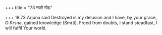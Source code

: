 +++
title = "73 नष्टो मोहः"

+++
18.73 Arjuna said Destroyed is my delusion and I have, by your grace, O
Krsna, gained knowledge (Smrti). Freed from doubts, I stand steadfast, I
will fulfil Your world.
